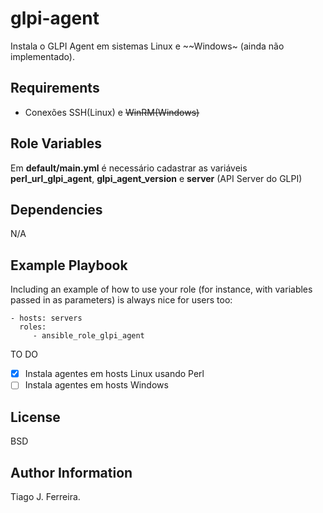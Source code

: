 glpi-agent
=========

Instala o GLPI Agent em sistemas Linux e ~~Windows~ (ainda não implementado).

Requirements
------------

- Conexões SSH(Linux) e ~~WinRM(Windows)~~

Role Variables
--------------

Em **default/main.yml** é necessário cadastrar as variáveis **perl_url_glpi_agent**, **glpi_agent_version** e **server** (API Server do GLPI)

Dependencies
------------

N/A

Example Playbook
----------------

Including an example of how to use your role (for instance, with variables passed in as parameters) is always nice for users too:

    - hosts: servers
      roles:
         - ansible_role_glpi_agent

TO DO

- [x] Instala agentes em hosts Linux usando Perl
- [ ] Instala agentes em hosts Windows
  
License
-------

BSD

Author Information
------------------

Tiago J. Ferreira.

